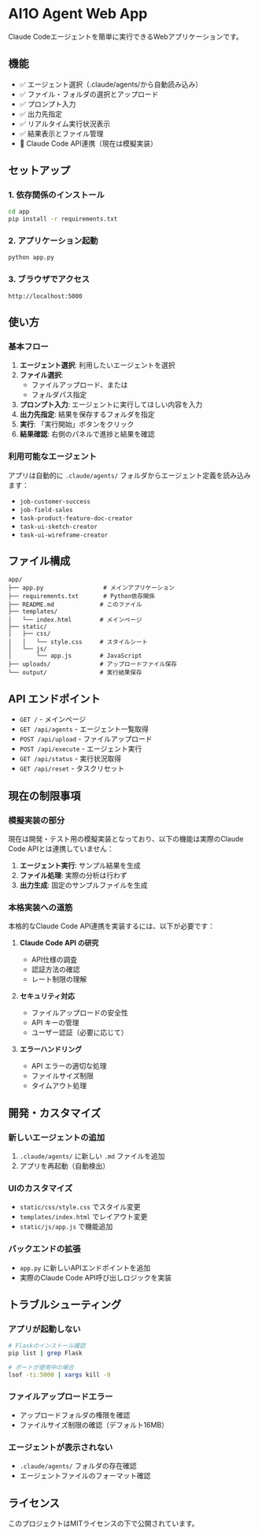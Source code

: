 # AI1O Agent Web App

Claude Codeエージェントを簡単に実行できるWebアプリケーションです。

## 機能

- ✅ エージェント選択（.claude/agents/から自動読み込み）
- ✅ ファイル・フォルダの選択とアップロード
- ✅ プロンプト入力
- ✅ 出力先指定
- ✅ リアルタイム実行状況表示
- ✅ 結果表示とファイル管理
- 🚧 Claude Code API連携（現在は模擬実装）

## セットアップ

### 1. 依存関係のインストール

```bash
cd app
pip install -r requirements.txt
```

### 2. アプリケーション起動

```bash
python app.py
```

### 3. ブラウザでアクセス

```
http://localhost:5000
```

## 使い方

### 基本フロー

1. **エージェント選択**: 利用したいエージェントを選択
2. **ファイル選択**: 
   - ファイルアップロード、または
   - フォルダパス指定
3. **プロンプト入力**: エージェントに実行してほしい内容を入力
4. **出力先指定**: 結果を保存するフォルダを指定
5. **実行**: 「実行開始」ボタンをクリック
6. **結果確認**: 右側のパネルで進捗と結果を確認

### 利用可能なエージェント

アプリは自動的に `.claude/agents/` フォルダからエージェント定義を読み込みます：

- `job-customer-success`
- `job-field-sales` 
- `task-product-feature-doc-creator`
- `task-ui-sketch-creator`
- `task-ui-wireframe-creator`

## ファイル構成

```
app/
├── app.py                 # メインアプリケーション
├── requirements.txt       # Python依存関係
├── README.md             # このファイル
├── templates/
│   └── index.html        # メインページ
├── static/
│   ├── css/
│   │   └── style.css     # スタイルシート
│   └── js/
│       └── app.js        # JavaScript
├── uploads/              # アップロードファイル保存
└── output/               # 実行結果保存
```

## API エンドポイント

- `GET /` - メインページ
- `GET /api/agents` - エージェント一覧取得
- `POST /api/upload` - ファイルアップロード
- `POST /api/execute` - エージェント実行
- `GET /api/status` - 実行状況取得
- `GET /api/reset` - タスクリセット

## 現在の制限事項

### 模擬実装の部分

現在は開発・テスト用の模擬実装となっており、以下の機能は実際のClaude Code APIとは連携していません：

1. **エージェント実行**: サンプル結果を生成
2. **ファイル処理**: 実際の分析は行わず
3. **出力生成**: 固定のサンプルファイルを生成

### 本格実装への道筋

本格的なClaude Code API連携を実装するには、以下が必要です：

1. **Claude Code API の研究**
   - API仕様の調査
   - 認証方法の確認
   - レート制限の理解

2. **セキュリティ対応**
   - ファイルアップロードの安全性
   - API キーの管理
   - ユーザー認証（必要に応じて）

3. **エラーハンドリング**
   - API エラーの適切な処理
   - ファイルサイズ制限
   - タイムアウト処理

## 開発・カスタマイズ

### 新しいエージェントの追加

1. `.claude/agents/` に新しい `.md` ファイルを追加
2. アプリを再起動（自動検出）

### UIのカスタマイズ

- `static/css/style.css` でスタイル変更
- `templates/index.html` でレイアウト変更
- `static/js/app.js` で機能追加

### バックエンドの拡張

- `app.py` に新しいAPIエンドポイントを追加
- 実際のClaude Code API呼び出しロジックを実装

## トラブルシューティング

### アプリが起動しない

```bash
# Flaskのインストール確認
pip list | grep Flask

# ポートが使用中の場合
lsof -ti:5000 | xargs kill -9
```

### ファイルアップロードエラー

- アップロードフォルダの権限を確認
- ファイルサイズ制限の確認（デフォルト16MB）

### エージェントが表示されない

- `.claude/agents/` フォルダの存在確認
- エージェントファイルのフォーマット確認

## ライセンス

このプロジェクトはMITライセンスの下で公開されています。